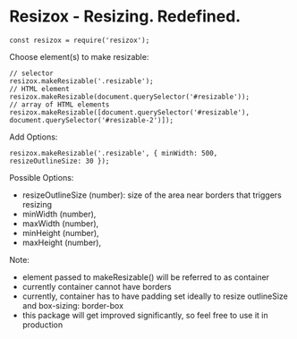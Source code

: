 # Resizox - Resizing. Redefined.

`const resizox = require('resizox');`

Choose element(s) to make resizable:
```
// selector
resizox.makeResizable('.resizable');
// HTML element
resizox.makeResizable(document.querySelector('#resizable'));
// array of HTML elements
resizox.makeResizable([document.querySelector('#resizable'), document.querySelector('#resizable-2')]);
```

Add Options:
```
resizox.makeResizable('.resizable', { minWidth: 500, resizeOutlineSize: 30 });
```

Possible Options:
  - resizeOutlineSize (number): size of the area near borders that triggers resizing
  - minWidth (number),
  - maxWidth (number),  
  - minHeight (number),
  - maxHeight (number),

Note:
  - element passed to makeResizable() will be referred to as container
  - currently container cannot have borders
  - currently, container has to have padding set ideally to resize outlineSize and box-sizing: border-box
  - this package will get improved significantly, so feel free to use it in production
